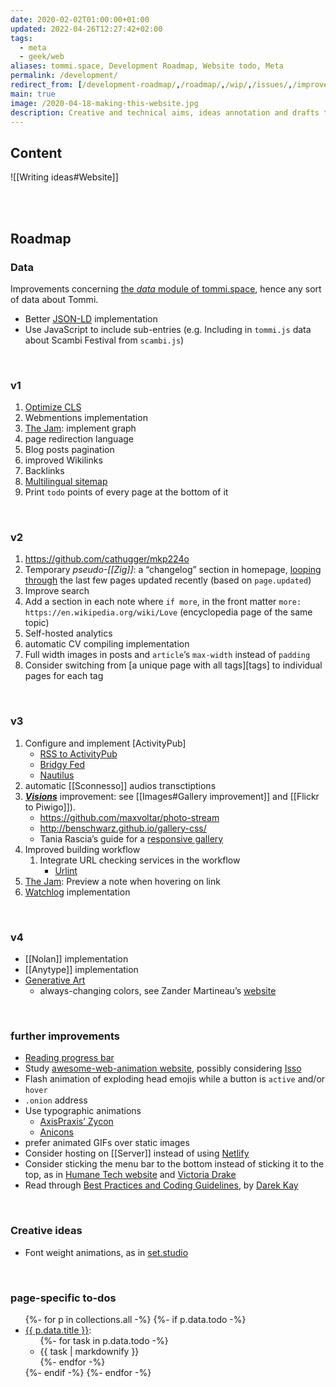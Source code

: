 ```yaml
---
date: 2020-02-02T01:00:00+01:00
updated: 2022-04-26T12:27:42+02:00
tags:
  - meta
  - geek/web
aliases: tommi.space, Development Roadmap, Website todo, Meta
permalink: /development/
redirect_from: [/development-roadmap/,/roadmap/,/wip/,/issues/,/improvements/,/dev/,/website-development/,/tommi.space/]
main: true
image: /2020-04-18-making-this-website.jpg
description: Creative and technical aims, ideas annotation and drafts tracking.
---
```

## Content

![[Writing ideas#Website]]

<br>
<br>

## Roadmap

### Data

Improvements concerning [the *data* module of tommi.space](https://codeberg.org/tommi/tommi.space/src/branch/main/data '“data„ directory in the tommi.space repository, on Codeberg'), hence any sort of data about Tommi.

- Better [JSON-LD](https://json-ld.org 'JSON-LD') implementation
- Use JavaScript to include sub-entries (e.g. Including in `tommi.js` data about Scambi Festival from `scambi.js`)

<br>

### v1

1. [Optimize CLS](https://web.dev/optimize-cls/)
1. Webmentions implementation
1. [The Jam](/jam 'The Jam'): implement graph
1. page redirection language
1. Blog posts pagination
1. improved Wikilinks
1. Backlinks
1. [Multilingual sitemap](https://github.com/quasibit/eleventy-plugin-sitemap#create-a-multilingual-sitemap)
1. Print `todo` points of every page at the bottom of it

<br>

### v2

1. https://github.com/cathugger/mkp224o
1. Temporary *pseudo-[[Zig]]*: a “changelog” section in homepage, [looping through](https://talk.jekyllrb.com/t/loop-through-all-pages-of-the-website/6880 'Loop through ALL pages in a website - Jekyll Talk') the last few pages updated recently (based on `page.updated`)
1. Improve search
2. Add a section in each note where `if more`, in the front matter `more: https://en.wikipedia.org/wiki/Love` (encyclopedia page of the same topic)
3. Self-hosted analytics
1. automatic CV compiling implementation
9. Full width images in posts and `article`’s `max-width` instead of `padding`
14. Consider switching from [a unique page with all tags][tags] to individual pages for each tag

<br>

### v3

1. Configure and implement [ActivityPub]
	- [RSS to ActivityPub](https://github.com/dariusk/rss-to-activitypub 'rss-to-activitypub on GitHub')
	- [Bridgy Fed](https://fed.brid.gy/ 'Bridgy Fed')
	- [Nautilus](https://github.com/aaronpk/Nautilus 'Nautilus on GitHub')
1. automatic [[Sconnesso]] audios transctiptions
1. [**<cite>Visions</cite>**](https://visions.tommi.space 'Visioni - Tommi Space') improvement: see [[Images#Gallery improvement]] and [[Flickr to Piwigo]]).
	- <https://github.com/maxvoltar/photo-stream>
	- <http://benschwarz.github.io/gallery-css/>
	- Tania Rascia’s guide for a [responsive gallery](https://www.taniarascia.com/how-to-build-a-responsive-image-gallery-with-flexbox/ 'How to build a responsive gallery with flexbox')
2. Improved building workflow
	1. Integrate URL checking services in the workflow
		- [Urlint](https://urlint.co/integration/github.html 'Urlint')
8. [The Jam](/jam 'The Jam'): Preview a note when hovering on link
3. [Watchlog](https://github.com/xplosionmind/data/blob/main/watchlog.csv 'watchlog.csv on GitHub') implementation

<br>

### v4

- [[Nolan]] implementation
- [[Anytype]] implementation
- [Generative Art](https://generativeartistry.com 'Generative artistry')
	- always-changing colors, see Zander Martineau’s [website](https://zander.wtf/ 'Zander Martineau')

<br>

### further improvements

- [Reading progress bar](https://css-tricks.com/fun-viewport-units/#getting-weird 'Fun viewport units - CSS Tricks')
- Study [awesome-web-animation website](https://awesome-web-animation.netlify.app/ 'Awesome Web Animation'), possibly considering [Isso](https://posativ.org/isso/ 'Isso')
- Flash animation of exploding head emojis while a button is `active` and/or `hover`
- `.onion` address
- Use typographic animations
	- [AxisPraxis’ Zycon](https://www.axis-praxis.org/specimens/zycon 'Zycon')
	- [Anicons](https://typogram.github.io/Anicons/ 'Anicons')
- prefer animated GIFs over static images
- Consider hosting on [[Server]] instead of using [Netlify](https://netlify.com 'Netlify')
- Consider sticking the menu bar to the bottom instead of sticking it to the top, as in [Humane Tech website](https://humanetech.com 'Humane Tech') and [Victoria Drake](https://victoria.dev)
- Read through [Best Practices and Coding Guidelines](https://darekkay.com/best-practices/ 'Best Practices and Coding Guidelines - Darek Kay'), by [Darek Kay](https://darekkay.com 'Darek Kay personal website')

<br>

### Creative ideas

- Font weight animations, as in [set.studio](https://set.studio/ 'We are Set Studio, a UK-based creative agency')

<br>

### page-specific to-dos

<ul>
	{%- for p in collections.all -%}
		{%- if p.data.todo -%}
			<li><a href='{{ p.url }}' title='{{ p.data.title }}'>{{ p.data.title }}</a>:
				<ul>
					{%- for task in p.data.todo -%}
						<li>{{ task | markdownify }}</li>
					{%- endfor -%}
				</ul>
			</li>
		{%- endif -%}
	{%- endfor -%}
</ul>